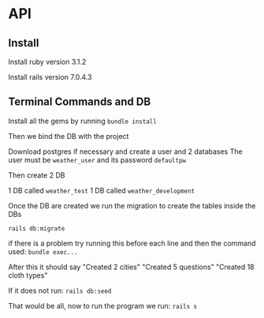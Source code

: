 # API

## Install

Install ruby version 3.1.2

Install rails version 7.0.4.3

## Terminal Commands and DB

Install all the gems by running
`bundle install`

Then we bind the DB with the project

Download postgres if necessary and create a user and 2 databases
The user must be `weather_user`
and its password `defaultpw`

Then create 2 DB

1 DB called `weather_test`
1 DB called `weather_development`

Once the DB are created we run the migration to create the tables inside the DBs

`rails db:migrate`

if there is a problem try running this before each line and then the command used:
`bundle exec...`

After this it should say
"Created 2 cities"
"Created 5 questions"
"Created 18 cloth types"

If it does not run:
`rails db:seed`

That would be all, now to run the program we run:
`rails s`





